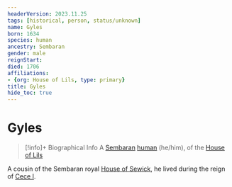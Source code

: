 ```yaml
---
headerVersion: 2023.11.25
tags: [historical, person, status/unknown]
name: Gyles
born: 1634
species: human
ancestry: Sembaran
gender: male
reignStart:
died: 1706
affiliations:
- {org: House of Lils, type: primary}
title: Gyles
hide_toc: true
---
```

# Gyles
>[!info]+ Biographical Info
> A [Sembaran](<../../../gazetteer/greater-sembara/sembara/sembara.md>) [human](<../../../species/humans/humans.md>) (he/him), of the [House of Lils](<../../../groups/sembaran-noble-houses/house-of-lils.md>)
> 
> 

A cousin of the Sembaran royal [House of Sewick](<../../../groups/sembaran-noble-houses/house-of-sewick.md>), he lived during the reign of [Cece I](<./cece-i.md>).
